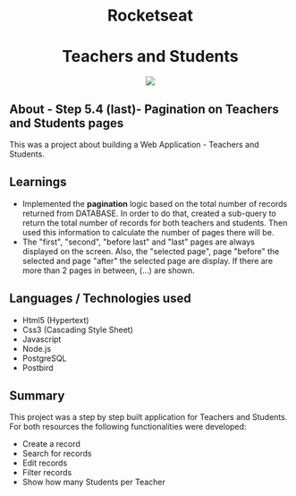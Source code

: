 
<h1 align="center">Rocketseat</h1>

<h1 align="center"><b>Teachers and Students</b></h1>

<p align="center"><img src="https://ik.imagekit.io/cnbmdh4b9w/ezgif.com-video-to-gif__1__rWgLqODbZ.gif"></p>


## About - Step 5.4 (last)- Pagination on Teachers and Students pages
This was a project about building a Web Application - Teachers and Students.

## Learnings
- Implemented the **pagination** logic based on the total number of records returned from DATABASE. In order to do that, 
created a sub-query to return the total number of records for both teachers and students. Then used this information to calculate the number of pages there will be.
- The "first", "second", "before last" and "last" pages are always displayed on the screen. Also, the "selected page", page "before" the selected and page "after" the selected page are display. If there are more than 2 pages in between,  (...) are shown. 
  

## Languages / Technologies used
- Html5 (Hypertext)
- Css3 (Cascading Style Sheet)
- Javascript
- Node.js
- PostgreSQL
- Postbird

## Summary 
This project was a step by step built application for Teachers and Students.
For both resources the following functionalities were developed:
 - Create a record
 - Search for records
 - Edit records
 - Filter records
 - Show how many Students per Teacher





     




